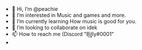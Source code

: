 - 👋 Hi, I’m @peachie
- 👀 I’m interested in Music and games and more.
- 🌱 I’m currently learning How music is good for you.
- 💞️ I’m looking to collaborate on idek
- 📫 How to reach me (Discord "B͢͢͢illy#0001"
- 

<!---
peachieeeee/peachieeeee is a ✨ special ✨ repository because its `README.md` (this file) appears on your GitHub profile.
You can click the Preview link to take a look at your changes.
--->
